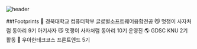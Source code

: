 
![header](https://capsule-render.vercel.app/api?type=waving&color=auto&height=300&section=header&text=Hi%20there%20I'm%20Patrick%20Welcome!~!&fontSize=40)

##:heavy_exclamation_mark:Footprints
   :white_flower: 경북대학교 컴퓨터학부 글로벌소프트웨어융합전공
   :smirk_cat: 멋쟁이 사자처럼 동아리 9기 아기사자
   :smirk_cat: 멋쟁이 사자처럼 동아리 10기 운영진
   :earth_americas: GDSC KNU 2기 활동
   :rocket: 우아한테크코스 프론트엔드 5기
   
<!--
**GC-Park/gc-park** is a ✨ _special_ ✨ repository because its `README.md` (this file) appears on your GitHub profile.

Here are some ideas to get you started:

- 🔭 I’m currently working on ...
- 🌱 I’m currently learning ...
- 👯 I’m looking to collaborate on ...
- 🤔 I’m looking for help with ...
- 💬 Ask me about ...
- 📫 How to reach me: ...
- 😄 Pronouns: ...
- ⚡ Fun fact: ...
-->
